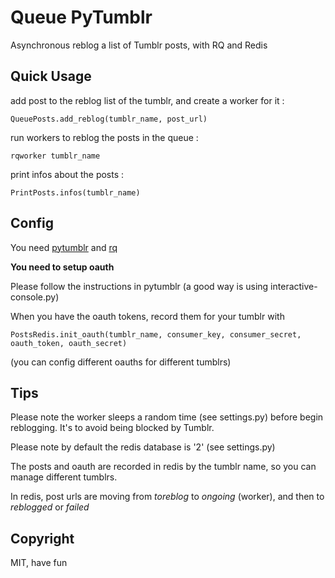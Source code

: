 # Queue PyTumblr #

Asynchronous reblog a list of Tumblr posts, with RQ and Redis

## Quick Usage


add post to the reblog list of the tumblr, and create a worker for it :
```
QueuePosts.add_reblog(tumblr_name, post_url)
```

run workers to reblog the posts in the queue :
```
rqworker tumblr_name
```

print infos about the posts :
```
PrintPosts.infos(tumblr_name)
```

## Config

You need [pytumblr](https://github.com/tumblr/pytumblr) and [rq](http://python-rq.org/)

**You need to setup oauth**

Please follow the instructions in pytumblr (a good way is using  interactive-console.py)

When you have the oauth tokens, record them for your tumblr with

```
PostsRedis.init_oauth(tumblr_name, consumer_key, consumer_secret, oauth_token, oauth_secret)
```

(you can config different oauths for different tumblrs)


## Tips

Please note the worker sleeps a random time (see settings.py) before begin reblogging. It's to avoid being blocked by Tumblr.

Please note by default the redis database is '2' (see settings.py)

The posts and oauth are recorded in redis by the tumblr name, so you can manage different tumblrs.

In redis, post urls are moving from *toreblog* to *ongoing* (worker), and then to *reblogged* or *failed*


## Copyright

MIT, have fun